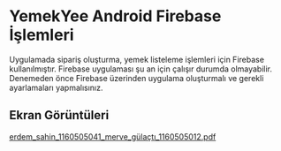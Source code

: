 # YemekYee Android Firebase İşlemleri

Uygulamada sipariş oluşturma, yemek listeleme işlemleri için Firebase kullanılmıştır. Firebase uygulaması şu an için çalışır durumda olmayabilir. Denemeden önce Firebase üzerinden uygulama oluşturmalı ve gerekli ayarlamaları yapmalısınız.<br>

## Ekran Görüntüleri

[erdem_sahin_1160505041_merve_gülaçtı_1160505012.pdf](https://github.com/erdemsahins/YemekYee_Android_App/files/4911630/erdem_sahin_1160505041_merve_gulacti_1160505012.pdf)
